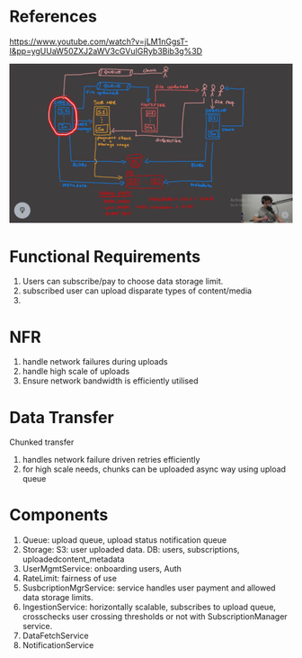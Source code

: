 # References
https://www.youtube.com/watch?v=jLM1nGgsT-I&pp=ygUUaW50ZXJ2aWV3cGVuIGRyb3Bib3g%3D

![](https://github.com/khatwaniNikhil/SystemDesign/blob/main/images/google-drive.png)

# Functional Requirements
1. Users can subscribe/pay to choose data storage limit.
2. subscribed user can upload disparate types of content/media
3. 

# NFR
1. handle network failures during uploads
2. handle high scale of uploads
3. Ensure network bandwidth is efficiently utilised

# Data Transfer 
Chunked transfer
   1. handles network failure driven retries efficiently
   2. for high scale needs, chunks can be uploaded async way using upload queue

# Components
1. Queue: upload queue, upload status notification queue
2. Storage: S3: user uploaded data. DB: users, subscriptions, uploadedcontent_metadata
3. UserMgmtService: onboarding users, Auth
4. RateLimit: fairness of use
5. SusbcriptionMgrService: service handles user payment and allowed data storage limits.
6. IngestionService: horizontally scalable, subscribes to upload queue, crosschecks user crossing thresholds or not with SubscriptionManager service.
7. DataFetchService
8. NotificationService
